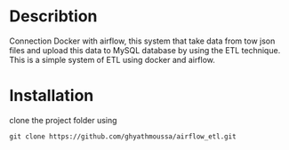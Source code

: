# Describtion
Connection Docker with airflow, this system that take data from tow json files and upload this data to MySQL database by using the ETL 
technique.
This is a simple system of ETL using docker and airflow.
# Installation
clone the project folder using
```
git clone https://github.com/ghyathmoussa/airflow_etl.git
```


